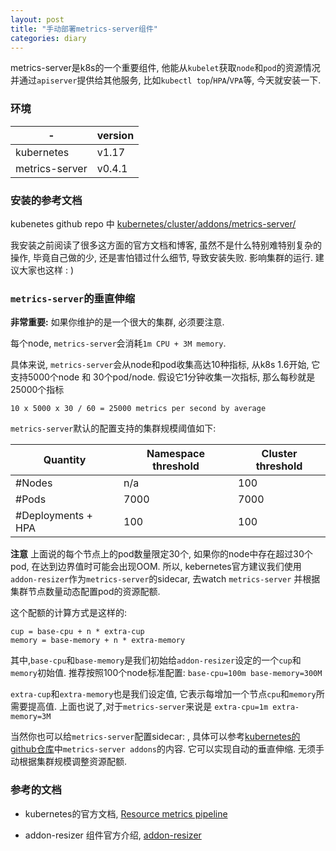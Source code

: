 ```yaml
---
layout: post
title: "手动部署metrics-server组件"
categories: diary
---
```


metrics-server是k8s的一个重要组件, 他能从`kubelet`获取`node`和`pod`的资源情况并通过`apiserver`提供给其他服务, 比如`kubectl top`/`HPA`/`VPA`等, 今天就安装一下.

### 环境

|-|version|
|-|-|
|kubernetes|v1.17|
|metrics-server|v0.4.1|

### 安装的参考文档

kubenetes github repo 中 [kubernetes/cluster/addons/metrics-server/](https://github.com/kubernetes/kubernetes/tree/master/cluster/addons/metrics-server)

我安装之前阅读了很多这方面的官方文档和博客, 虽然不是什么特别难特别复杂的操作, 毕竟自己做的少, 还是害怕错过什么细节, 导致安装失败. 影响集群的运行. 建议大家也这样 : )

### `metrics-server`的垂直伸缩

**非常重要:** 如果你维护的是一个很大的集群, 必须要注意.

每个node, `metrics-server`会消耗`1m CPU + 3M memory`.

具体来说, `metrics-server`会从node和pod收集高达10种指标, 从k8s 1.6开始, 它支持5000个node 和 30个pod/node. 假设它1分钟收集一次指标, 那么每秒就是25000个指标
```
10 x 5000 x 30 / 60 = 25000 metrics per second by average
```

`metrics-server`默认的配置支持的集群规模阈值如下:

|Quantity|Namespace threshold|Cluster threshold|
|-|-|-|
|#Nodes|n/a|100|
|#Pods|7000|7000|
|#Deployments + HPA|100|100|

**注意** 上面说的每个节点上的pod数量限定30个, 如果你的node中存在超过30个pod, 在达到边界值时可能会出现OOM. 所以, kebernetes官方建议我们使用`addon-resizer`作为`metrics-server`的sidecar, 去watch `metrics-server` 并根据集群节点数量动态配置pod的资源配额.

这个配额的计算方式是这样的:
```
cup = base-cpu + n * extra-cup
memory = base-memory + n * extra-memory
```
其中,`base-cpu`和`base-memory`是我们初始给`addon-resizer`设定的一个`cup`和`memory`初始值. 推荐按照100个node标准配置: `base-cpu=100m base-memory=300M`

`extra-cup`和`extra-memory`也是我们设定值, 它表示每增加一个节点`cpu`和`memory`所需要提高值. 上面也说了,对于`metrics-server`来说是 `extra-cpu=1m extra-memory=3M`

当然你也可以给`metrics-server`配置sidecar: , 具体可以参考[kubernetes的github仓库](https://github.com/kubernetes/kubernetes/tree/master/cluster/addons/metrics-server)中`metrics-server addons`的内容. 它可以实现自动的垂直伸缩. 无须手动根据集群规模调整资源配额.


### 参考的文档

- kubernetes的官方文档, [Resource metrics pipeline](https://kubernetes.io/docs/tasks/debug-application-cluster/resource-metrics-pipeline/)

- addon-resizer 组件官方介绍, [addon-resizer](https://github.com/kubernetes/autoscaler/tree/master/addon-resizer)